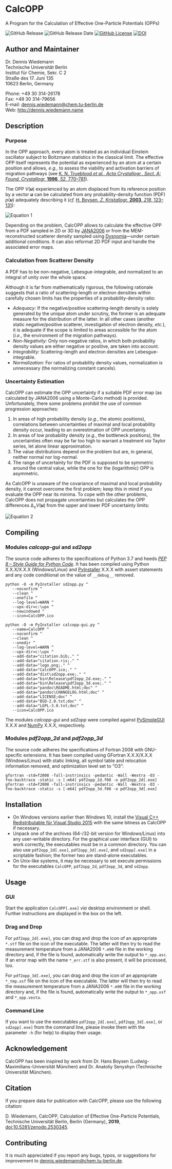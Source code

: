 # CalcOPP
A Program for the Calculation of Effective One-Particle Potentials (OPPs)

<img src="https://img.shields.io/github/release/dewiedem/calcopp/all.svg" alt="GitHub Release" data-external="1" /> <img src="https://img.shields.io/github/release-date/dewiedem/calcopp.svg" alt="GitHub Release Date" data-external="1" /> [<img src="https://img.shields.io/github/license/dewiedem/calcopp.svg" alt="GitHub License" data-external="1" />](./LICENSE) [![DOI](https://img.shields.io/badge/DOI-10.5281%2Fzenodo.2530345-blue.svg)](https://doi.org/10.5281/zenodo.2530345)

## Author and Maintainer
Dr. Dennis Wiedemann\
Technische Universität Berlin\
Institut für Chemie, Sekr. C 2\
Straße des 17. Juni 135\
10623 Berlin, Germany

Phone:	+49 30 314-26178\
Fax:	+49 30 314-79656\
E-mail:	[dennis.wiedemann@chem.tu-berlin.de](mailto:dennis.wiedemann@chem.tu-berlin.de)\
Web:	http://dennis.wiedemann.name

## Description
### Purpose
In the OPP approach, every atom is treated as an individual Einstein oscillator subject to Boltzmann statistics in the classical limit. The effective OPP itself represents the potential as experienced by an atom at a certain position and allows, *e.g.*, to assess the viability and activation barriers of migration pathways (see [K. N. Trueblood *et al.*, *Acta Crystallogr., Sect. A: Found. Crystallogr.* **1996**, *52*, 770–781](https://doi.org/10.1107/S0108767396005697)).

The OPP *V*(***u***) experienced by an atom displaced from its reference position by a vector ***u*** can be calculated from any probability-density function (PDF) *p*(***u***) adequately describing it (*cf.* [H. Boysen, *Z. Kristallogr.* **2003**, *218*, 123–131](https://doi.org/10.1524/zkri.218.2.123.20668)): 

![Equation 1](./images/equation_1.svg)

Depending on the problem, CalcOPP allows to calculate the effective OPP from a PDF sampled in 2D or 3D by [JANA2006](http://jana.fzu.cz/) or from the MEM-reconstructed scatterer density sampled using [Dysnomia](https://jp-minerals.org/dysnomia/en/)—under certain additional conditions. It can also reformat 2D PDF input and handle the associated error maps.

### Calculation from Scatterer Density 
A PDF has to be non-negative, Lebesgue-integrable, and normalized to an integral of unity over the whole space.

Although it is far from mathematically rigorous, the following rationale suggests that a ratio of scattering-length or electron densities within carefully chosen limits has the properties of a probability-density ratio:
- *Adequacy:* If the negative/positive scattering-length density is solely generated by the unique atom under scrutiny, the former is an adequate measure for the distribution of the latter. In all other cases (another static negative/positive scatterer, investigation of electron density, *etc.*), it is adequate if the scope is limited to areas accessible for the atom (*i.e.*, the environment of the migration pathways).
- *Non-Negativity:* Only non-negative ratios, in which both probability density values are either negative or positive, are taken into account.
- *Integrability:* Scattering-length and electron densities are Lebesgue-integrable.
- *Normalization:* For ratios of probability density values, normalization is unnecessary (the normalizing constant cancels).

### Uncertainty Estimation
CalcOPP can estimate the OPP uncertainty if a suitable PDF error map (as calculated by JANA2006 using a Monte-Carlo method) is provided. Unfortunately, there some problems prohibit the use of common progression approaches:
1. In areas of high probability density (*e.g.*, the atomic positions), correlations between uncertainties of maximal and local probability density occur, leading to an overestimation of OPP uncertainty.
2. In areas of low probability density (*e.g.*, the bottleneck positions), the uncertainties often may be far too high to warrant a treatment *via* Taylor series, let alone linear approximation.
3. The value distributions depend on the problem but are, in general, neither normal nor log-normal.
4. The range of uncertainty for the PDF is supposed to be symmetric around the central value, while the one for the (logarithmic) OPP is asymmetric.

As CalcOPP is unaware of the covariance of maximal and local probability density, it cannot overcome the first problem; keep this in mind if you evaluate the OPP near its minima. To cope with the other problems, CalcOPP does not propagate uncertainties but calculates the OPP differences Δ<sub>±</sub>*V*(***u***) from the upper and lower PDF uncertainty limits:

![Equation 2](./images/equation_2.svg)

## Compiling
### Modules *calcopp-gui* and *sd2opp*
The source code adheres to the specifications of Python 3.7 and heeds [*PEP 8 – Style Guide for Python Code*](https://www.python.org/dev/peps/pep-0008/). It has been compiled using Python X.X.X/X.X.X (Windows/Linux) and [PyInstaller](https://www.pyinstaller.org/) X.X.X with assert statements and any code conditional on the value of `__debug__` removed.

```
python -O -m PyInstaller sd2opp.py ^
   --noconfirm ^
   --clean ^
   --onefile ^
   --log-level=WARN ^
   --upx-dir=c:\upx ^
   --nowindowed ^
   --icon=CalcOPP.ico

python -O -m PyInstaller calcopp-gui.py ^
   --name=CalcOPP ^
   --noconfirm ^
   --clean ^
   --onedir ^
   --log-level=WARN ^
   --upx-dir=c:\upx ^
   --add-data="citation.bib;." ^
   --add-data="citation.ris;." ^
   --add-data="logo.png;." ^
   --add-data="CalcOPP.ico;." ^
   --add-data="dist\sd2opp.exe;." ^
   --add-data="bin\Release\pdf2opp_2d.exe;." ^
   --add-data="bin\Release\pdf2opp_3d.exe;." ^
   --add-data="pandoc\README.html;doc" ^
   --add-data="pandoc\CHANGELOG.html;doc" ^
   --add-data="LICENSE;doc" ^
   --add-data="BSD-2.0.txt;doc" ^
   --add-data="LGPL-3.0.txt;doc" ^
   --icon=CalcOPP.ico
```

The modules *calcopp-gui* and *sd2opp* were compiled against [PySimpleGUI](https://pypi.org/project/PySimpleGUI/) X.X.X and [NumPy](https://www.numpy.org/) X.X.X, respectively.

### Modules *pdf2opp_2d* and *pdf2opp_3d*
The source code adheres the specifications of Fortran 2008 with GNU-specific extensions. It has been compiled using GFortran X.X.X/X.X.X (Windows/Linux) with static linking, all symbol table and relocation information removed, and optimization level set to “O3”:

```
gfortran -std=f2008 -fall-instrinsics -pedantic -Wall -Wextra -O3 -fno-backtrace -static -s [-m64] pdf2opp_2d.f08 -o pdf2opp_2d[.exe]
gfortran -std=f2008 -fall-instrinsics -pedantic -Wall -Wextra -O3 -fno-backtrace -static -s [-m64] pdf2opp_3d.f08 -o pdf2opp_3d[.exe]
```

## Installation
- On Windows versions earlier than Windows 10, install the [Visual C++ Redistributable für Visual Studio 2015](https://www.microsoft.com/en-US/download/details.aspx?id=48145) with the same bitness as CalcOPP if necessary.
- Unpack one of the archives (64-/32-bit version for Windows/Linux) into any user-writable directory. For the graphical user interface (GUI) to work correctly, the executables must be in a common directory. You can also use `pdf2opp_2d[.exe]`, `pdf2opp_3d[.exe]`, and `sd2opp[.exe]` in a scriptable fashion; the former two are stand-alone executables.
- On Unix-like systems, it may be necessary to set execute permissions for the executables `CalcOPP`, `pdf2opp_2d`, `pdf2opp_3d`, and `sd2opp`.

## Usage
### GUI
Start the application `CalcOPP[.exe]` *via* desktop environment or shell. Further instructions are displayed in the box on the left. 

### Drag and Drop
For `pdf2opp_2d[.exe]`, you can drag and drop the icon of an appropriate `*.stf` file on the icon of the executable. The latter will then try to read the measurement temperature from a JANA2006 `*.m90` file in the working directory and, if the file is found, automatically write the output to `*_opp.asc`. If an error map with the name `*_err.stf` is also present, it will be processed, too.

For `pdf2opp_3d[.exe]`, you can drag and drop the icon of an appropriate `*_tmp.xsf` file on the icon of the executable. The latter will then try to read the measurement temperature from a JANA2006 `*.m90` file in the working directory and, if the file is found, automatically write the output to `*_opp.xsf` and `*_opp.vesta`.

### Command Line
If you want to use the executables `pdf2opp_2d[.exe]`, `pdf2opp_3d[.exe]`, or `sd2opp[.exe]` from the command line, please invoke them with the parameter `-h` (for help) to display their usage.

## Acknowledgement
CalcOPP has been inspired by work from Dr. Hans Boysen (Ludwig-Maximilians-Universität München) and Dr. Anatoliy Senyshyn (Technische Universität München).

## Citation
If you prepare data for publication with CalcOPP, please use the following citation:

D. Wiedemann, CalcOPP, Calculation of Effective One-Particle Potentials, Technische Universität Berlin, Berlin (Germany), **2019**, [doi:10.5281/zenodo.2530345](https://doi.org/10.5281/zenodo.2530345).

## Contributing
It is much appreciated if you report any bugs, typos, or suggestions for improvement to [dennis.wiedemann@chem.tu-berlin.de](mailto:dennis.wiedemann@chem.tu-berlin.de).
